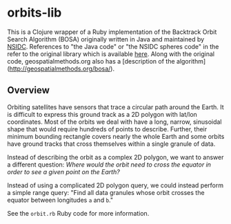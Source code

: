 # orbits-lib

This is a Clojure wrapper of a Ruby implementation of the Backtrack Orbit Search Algorithm (BOSA) originally written in Java and maintained by [NSIDC](http://nsidc.org/). References to "the Java code" or "the NSIDC spheres code" in the refer to the original library which is available [here](http://geospatialmethods.org/spheres/).  Along with the original code, geospatialmethods.org also has a [description of the algorithm] (http://geospatialmethods.org/bosa/).

## Overview

Orbiting satellites have sensors that trace a circular path around the Earth.  It is difficult to express this ground track as a 2D polygon with lat/lon coordinates.  Most of the orbits we deal with have a long, narrow, sinusoidal shape that would require hundreds of points to describe.  Further, their minimum bounding rectangle covers nearly the whole Earth and some orbits have ground tracks that cross themselves within a single granule of data.

Instead of describing the orbit as a complex 2D polygon, we want to answer a different question: *Where would the orbit need to cross the equator in order to see a given point on the Earth?*

Instead of using a complicated 2D polygon query, we could instead perform a simple range query: "Find all data granules whose orbit crosses the equator between longitudes `a` and `b`."

See the `orbit.rb` Ruby code for more information.